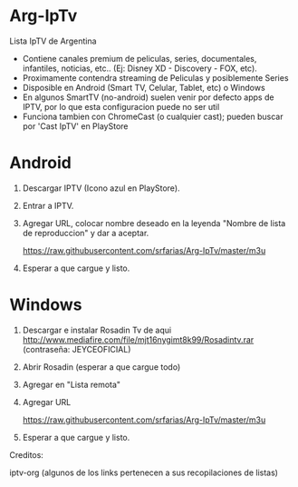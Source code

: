 # Arg-IpTv
Lista IpTV de Argentina 

* Contiene canales premium de peliculas, series, documentales, infantiles, noticias, etc.. (Ej: Disney XD - Discovery - FOX, etc). 
* Proximamente contendra streaming de Peliculas y posiblemente Series
* Disposible en Android (Smart TV, Celular, Tablet, etc) o Windows
* En algunos SmartTV (no-android) suelen venir por defecto apps de IPTV, por lo que esta configuracion puede no ser util
* Funciona tambien con ChromeCast (o cualquier cast); pueden buscar por 'Cast IpTV' en PlayStore
 
# Android

1. Descargar IPTV (Icono azul en PlayStore).
2. Entrar a IPTV.
3. Agregar URL, colocar nombre deseado en la leyenda "Nombre de lista de reproduccion" y dar a aceptar.

    https://raw.githubusercontent.com/srfarias/Arg-IpTv/master/m3u
    
5. Esperar a que cargue y listo. 

# Windows

1. Descargar e instalar Rosadin Tv de aqui http://www.mediafire.com/file/mjt16nygimt8k99/Rosadintv.rar (contraseña: JEYCEOFICIAL)
2. Abrir Rosadin (esperar a que cargue todo)
3. Agregar en "Lista remota"
4. Agregar URL

    https://raw.githubusercontent.com/srfarias/Arg-IpTv/master/m3u
    
5. Esperar a que cargue y listo. 


Creditos:

iptv-org (algunos de los links pertenecen a sus recopilaciones de listas)
